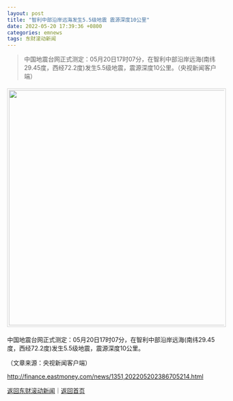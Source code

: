 ```yaml
---
layout: post
title: "智利中部沿岸远海发生5.5级地震 震源深度10公里"
date: 2022-05-20 17:39:36 +0800
categories: emnews
tags: 东财滚动新闻
---
```

> 中国地震台网正式测定：05月20日17时07分，在智利中部沿岸远海(南纬29.45度，西经72.2度)发生5.5级地震，震源深度10公里。（央视新闻客户端）

<center><img src="https://dfscdn.dfcfw.com/download/D25108977936507553672_w690h518.jpg" width="550" emheight="413" style="border:#d1d1d1 1px solid;padding:3px;margin:5px 0;" /></center><p> </p><p>中国地震台网正式测定：05月20日17时07分，在智利中部沿岸远海(南纬29.45度，西经72.2度)发生5.5级地震，震源深度10公里。</p><p class="em_media">（文章来源：央视新闻客户端）</p>

<http://finance.eastmoney.com/news/1351,202205202386705214.html>

[返回东财滚动新闻](//finews.withounder.com/emnews/)｜[返回首页](//finews.withounder.com/)
